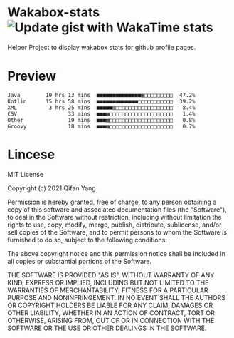  # Wakabox-stats ![Update gist with WakaTime stats](https://github.com/underwindfall/wakabox-stats/workflows/Update%20gist%20with%20WakaTime%20stats/badge.svg)

  Helper Project to display wakabox stats for github profile pages. 
 # Preview 
  
  ```  
 Java        19 hrs 13 mins  ■■■■■■■■■■■■■■▦□□□□□□□□□  47.2%
Kotlin      15 hrs 58 mins  ■■■■■■■■■■■■■□□□□□□□□□□□  39.2%
XML          3 hrs 25 mins  ■■■■■▥□□□□□□□□□□□□□□□□□□   8.4%
CSV                33 mins  ■■■▦□□□□□□□□□□□□□□□□□□□□   1.4%
Other              19 mins  ■■■▦□□□□□□□□□□□□□□□□□□□□   0.8%
Groovy             18 mins  ■■■▦□□□□□□□□□□□□□□□□□□□□   0.7% 
 ``` 
  
 
 # Lincese 

  MIT License

  Copyright (c) 2021 Qifan Yang
  
  Permission is hereby granted, free of charge, to any person obtaining a copy
  of this software and associated documentation files (the "Software"), to deal
  in the Software without restriction, including without limitation the rights
  to use, copy, modify, merge, publish, distribute, sublicense, and/or sell
  copies of the Software, and to permit persons to whom the Software is
  furnished to do so, subject to the following conditions:
  
  The above copyright notice and this permission notice shall be included in all
  copies or substantial portions of the Software.
  
  THE SOFTWARE IS PROVIDED "AS IS", WITHOUT WARRANTY OF ANY KIND, EXPRESS OR
  IMPLIED, INCLUDING BUT NOT LIMITED TO THE WARRANTIES OF MERCHANTABILITY,
  FITNESS FOR A PARTICULAR PURPOSE AND NONINFRINGEMENT. IN NO EVENT SHALL THE
  AUTHORS OR COPYRIGHT HOLDERS BE LIABLE FOR ANY CLAIM, DAMAGES OR OTHER
  LIABILITY, WHETHER IN AN ACTION OF CONTRACT, TORT OR OTHERWISE, ARISING FROM,
  OUT OF OR IN CONNECTION WITH THE SOFTWARE OR THE USE OR OTHER DEALINGS IN THE
  SOFTWARE.

